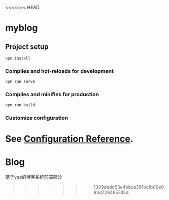 <<<<<<< HEAD
# myblog

## Project setup
```
npm install
```

### Compiles and hot-reloads for development
```
npm run serve
```

### Compiles and minifies for production
```
npm run build
```

### Customize configuration
See [Configuration Reference](https://cli.vuejs.org/config/).
=======
# Blog
基于vue的博客系统前端部分
>>>>>>> 1309dedd63e4bbca391bcfb09e083d7294857d5d
